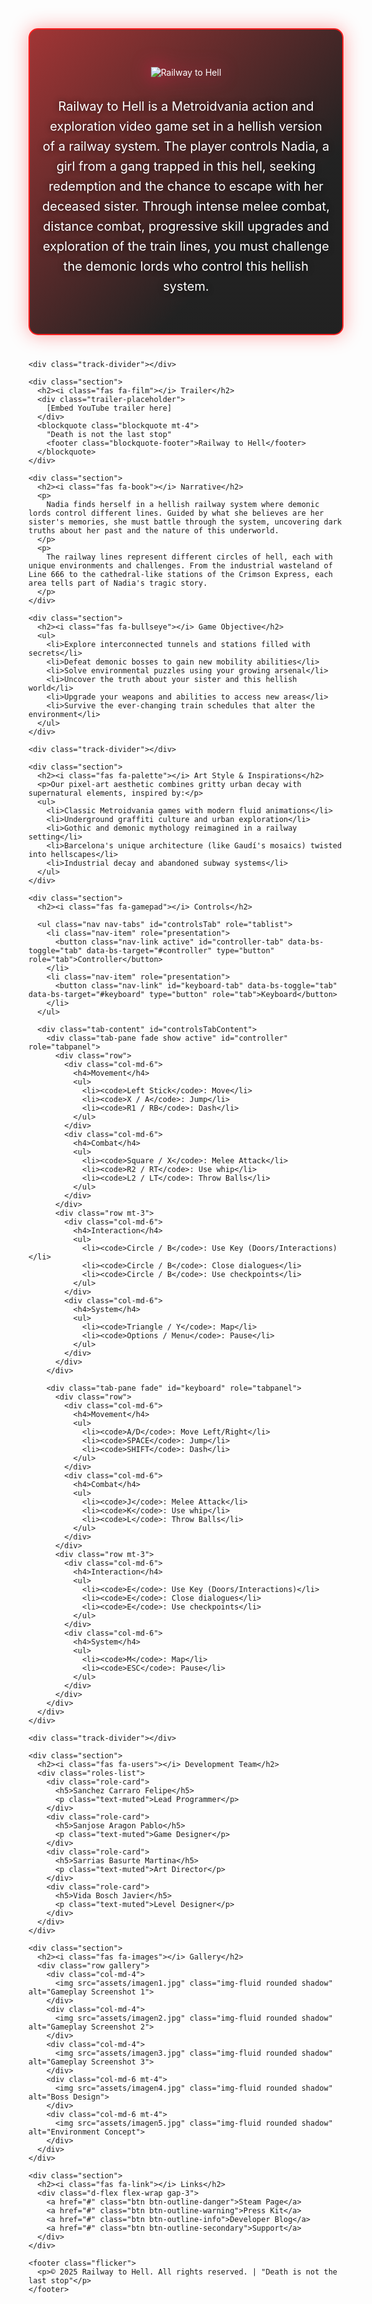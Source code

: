<!DOCTYPE html>
<html lang="es">
<head>
  <meta charset="UTF-8">
  <meta name="viewport" content="width=device-width, initial-scale=1.0">
  <title>Railway to Hell | A Hellish Metroidvania Adventure</title>
  <link href="https://cdn.jsdelivr.net/npm/bootstrap@5.3.3/dist/css/bootstrap.min.css" rel="stylesheet">
  <link href="https://fonts.googleapis.com/css2?family=Orbitron:wght@400;700&family=Kanit:wght@300;400;600&display=swap" rel="stylesheet">
  <style>
    :root {
      --hell-red: #ff1e1e;
      --hell-orange: #ff6b1e;
      --dark-bg: #0a0a0a;
      --railway-gray: #222222;
      --neon-yellow: #f5f749;
      --blood-red: #8a0303;
    }
    
    body {
      background-color: var(--dark-bg);
      background-image: 
        linear-gradient(rgba(255, 30, 30, 0.05) 1px, transparent 1px),
        linear-gradient(90deg, rgba(255, 30, 30, 0.05) 1px, transparent 1px);
      background-size: 40px 40px;
      padding-top: 60px;
      font-family: 'Kanit', sans-serif;
      color: #e0e0e0;
      min-height: 100vh;
    }
    
    h1, h2, h3, h4 {
      font-family: 'Orbitron', sans-serif;
      text-transform: uppercase;
      letter-spacing: 1px;
    }
    
    .container {
      max-width: 1200px;
    }
    
    .hero {
      text-align: center;
      padding: 60px 20px;
      background: 
        linear-gradient(135deg, rgba(138, 3, 3, 0.8) 0%, rgba(10, 10, 10, 0.9) 70%),
        url('assets/train-texture.jpg');
      background-size: cover;
      color: white;
      border-radius: 15px;
      border: 2px solid var(--hell-red);
      box-shadow: 0 0 30px rgba(255, 30, 30, 0.4);
      margin-bottom: 40px;
      position: relative;
      overflow: hidden;
    }
    
    .hero::before {
      content: "";
      position: absolute;
      top: 0;
      left: 0;
      right: 0;
      height: 5px;
      background: linear-gradient(90deg, 
        var(--hell-red), 
        var(--hell-orange), 
        var(--neon-yellow),
        var(--hell-orange),
        var(--hell-red));
    }
    
    .titulo-imagen {
      max-width: 80%;
      height: auto;
      margin-bottom: 30px;
      filter: drop-shadow(0 0 15px #ff1e56);
      transition: transform 0.3s ease;
    }
    
    .titulo-imagen:hover {
      transform: scale(1.03);
    }
    
    .lead {
      font-size: 1.25rem;
      line-height: 1.6;
      max-width: 800px;
      margin: 0 auto;
      text-shadow: 0 0 10px rgba(0,0,0,0.8);
    }
    
    .section {
      background-color: rgba(34, 34, 34, 0.8);
      padding: 30px;
      margin-bottom: 40px;
      border-radius: 10px;
      border-left: 4px solid var(--hell-red);
      box-shadow: 0 5px 15px rgba(0,0,0,0.3);
      transition: transform 0.3s ease, box-shadow 0.3s ease;
    }
    
    .section:hover {
      transform: translateY(-5px);
      box-shadow: 0 8px 25px rgba(255, 30, 30, 0.2);
    }
    
    h2 {
      color: var(--hell-orange);
      border-bottom: 2px solid var(--hell-red);
      padding-bottom: 10px;
      margin-bottom: 20px;
      position: relative;
    }
    
    h2::after {
      content: "";
      position: absolute;
      bottom: -2px;
      left: 0;
      width: 100px;
      height: 2px;
      background: var(--neon-yellow);
    }
    
    ul {
      list-style-type: none;
      padding-left: 0;
    }
    
    ul li {
      margin-bottom: 10px;
      padding-left: 25px;
      position: relative;
    }
    
    ul li::before {
      content: "➤";
      position: absolute;
      left: 0;
      color: var(--hell-red);
    }
    
    .controls-list code {
      background: rgba(255, 107, 30, 0.2);
      color: var(--neon-yellow);
      padding: 3px 8px;
      border-radius: 4px;
      border: 1px solid var(--hell-orange);
      font-family: monospace;
    }
    
    .gallery img {
      margin-bottom: 20px;
      border-radius: 8px;
      border: 2px solid var(--railway-gray);
      transition: transform 0.3s ease, box-shadow 0.3s ease;
    }
    
    .gallery img:hover {
      transform: scale(1.02);
      box-shadow: 0 0 20px rgba(255, 30, 30, 0.6);
      border-color: var(--hell-red);
    }
    
    .blockquote {
      border-left: 4px solid var(--hell-red);
      padding-left: 20px;
      font-style: italic;
      color: #ccc;
      margin: 30px 0;
    }
    
    .blockquote-footer {
      color: var(--hell-orange);
    }
    
    footer {
      text-align: center;
      padding: 30px;
      margin-top: 60px;
      background: linear-gradient(to right, var(--blood-red), var(--railway-gray));
      border-radius: 10px;
      color: white;
      border-top: 2px solid var(--hell-red);
    }
    
    footer p {
      margin-bottom: 0;
      font-size: 0.9rem;
    }
    
    .roles-list {
      display: grid;
      grid-template-columns: repeat(auto-fill, minmax(250px, 1fr));
      gap: 20px;
    }
    
    .role-card {
      background: rgba(34, 34, 34, 0.7);
      padding: 15px;
      border-radius: 8px;
      border-left: 3px solid var(--hell-red);
      transition: all 0.3s ease;
    }
    
    .role-card:hover {
      background: rgba(50, 50, 50, 0.7);
      transform: translateY(-3px);
    }
    
    .trailer-placeholder {
      background: rgba(20, 20, 20, 0.7);
      height: 400px;
      display: flex;
      align-items: center;
      justify-content: center;
      border-radius: 10px;
      border: 2px dashed var(--hell-red);
      color: var(--hell-orange);
      font-size: 1.2rem;
    }
    
    .nav-tabs .nav-link {
      color: #ccc;
      border: none;
      padding: 10px 20px;
    }
    
    .nav-tabs .nav-link.active {
      color: var(--hell-red);
      background: transparent;
      border-bottom: 3px solid var(--hell-red);
    }
    
    .tab-content {
      padding: 20px;
      background: rgba(34, 34, 34, 0.7);
      border-radius: 0 0 10px 10px;
    }
    
    @media (max-width: 768px) {
      .hero {
        padding: 40px 15px;
      }
      
      .titulo-imagen {
        max-width: 100%;
      }
      
      .section {
        padding: 20px;
      }
    }
    
    /* Animated elements */
    @keyframes flicker {
      0%, 19%, 21%, 23%, 25%, 54%, 56%, 100% {
        opacity: 1;
      }
      20%, 22%, 24%, 55% {
        opacity: 0.5;
      }
    }
    
    .flicker {
      animation: flicker 3s infinite;
    }
    
    /* Train track divider */
    .track-divider {
      height: 40px;
      background: 
        linear-gradient(90deg, 
          transparent 0%, 
          #333 10%, 
          #333 15%, 
          #fff 15.5%, 
          #fff 16.5%, 
          #333 17%, 
          #333 22%, 
          transparent 100%);
      background-size: 40px 100%;
      margin: 40px 0;
      position: relative;
    }
    
    .track-divider::before {
      content: "";
      position: absolute;
      top: 18px;
      left: 0;
      right: 0;
      height: 4px;
      background: linear-gradient(90deg, 
        transparent, 
        var(--hell-red), 
        var(--hell-orange), 
        var(--hell-red), 
        transparent);
    }
  </style>
</head>
<body>

  <div class="container">
    <div class="hero">
      <img src="assets/titulo.png" alt="Railway to Hell" class="img-fluid titulo-imagen flicker">
      <p class="lead">Railway to Hell is a Metroidvania action and exploration video game set in a hellish version of a railway system. The player controls Nadia, a girl from a gang trapped in this hell, seeking redemption and the chance to escape with her deceased sister. Through intense melee combat, distance combat, progressive skill upgrades and exploration of the train lines, you must challenge the demonic lords who control this hellish system.</p>
    </div>

    <div class="track-divider"></div>

    <div class="section">
      <h2><i class="fas fa-film"></i> Trailer</h2>
      <div class="trailer-placeholder">
        [Embed YouTube trailer here]
      </div>
      <blockquote class="blockquote mt-4">
        "Death is not the last stop"
        <footer class="blockquote-footer">Railway to Hell</footer>
      </blockquote>
    </div>

    <div class="section">
      <h2><i class="fas fa-book"></i> Narrative</h2>
      <p>
        Nadia finds herself in a hellish railway system where demonic lords control different lines. Guided by what she believes are her sister's memories, she must battle through the system, uncovering dark truths about her past and the nature of this underworld.
      </p>
      <p>
        The railway lines represent different circles of hell, each with unique environments and challenges. From the industrial wasteland of Line 666 to the cathedral-like stations of the Crimson Express, each area tells part of Nadia's tragic story.
      </p>
    </div>

    <div class="section">
      <h2><i class="fas fa-bullseye"></i> Game Objective</h2>
      <ul>
        <li>Explore interconnected tunnels and stations filled with secrets</li>
        <li>Defeat demonic bosses to gain new mobility abilities</li>
        <li>Solve environmental puzzles using your growing arsenal</li>
        <li>Uncover the truth about your sister and this hellish world</li>
        <li>Upgrade your weapons and abilities to access new areas</li>
        <li>Survive the ever-changing train schedules that alter the environment</li>
      </ul>
    </div>

    <div class="track-divider"></div>

    <div class="section">
      <h2><i class="fas fa-palette"></i> Art Style & Inspirations</h2>
      <p>Our pixel-art aesthetic combines gritty urban decay with supernatural elements, inspired by:</p>
      <ul>
        <li>Classic Metroidvania games with modern fluid animations</li>
        <li>Underground graffiti culture and urban exploration</li>
        <li>Gothic and demonic mythology reimagined in a railway setting</li>
        <li>Barcelona's unique architecture (like Gaudí's mosaics) twisted into hellscapes</li>
        <li>Industrial decay and abandoned subway systems</li>
      </ul>
    </div>

    <div class="section">
      <h2><i class="fas fa-gamepad"></i> Controls</h2>
      
      <ul class="nav nav-tabs" id="controlsTab" role="tablist">
        <li class="nav-item" role="presentation">
          <button class="nav-link active" id="controller-tab" data-bs-toggle="tab" data-bs-target="#controller" type="button" role="tab">Controller</button>
        </li>
        <li class="nav-item" role="presentation">
          <button class="nav-link" id="keyboard-tab" data-bs-toggle="tab" data-bs-target="#keyboard" type="button" role="tab">Keyboard</button>
        </li>
      </ul>
      
      <div class="tab-content" id="controlsTabContent">
        <div class="tab-pane fade show active" id="controller" role="tabpanel">
          <div class="row">
            <div class="col-md-6">
              <h4>Movement</h4>
              <ul>
                <li><code>Left Stick</code>: Move</li>
                <li><code>X / A</code>: Jump</li>
                <li><code>R1 / RB</code>: Dash</li>
              </ul>
            </div>
            <div class="col-md-6">
              <h4>Combat</h4>
              <ul>
                <li><code>Square / X</code>: Melee Attack</li>
                <li><code>R2 / RT</code>: Use whip</li>
                <li><code>L2 / LT</code>: Throw Balls</li>
              </ul>
            </div>
          </div>
          <div class="row mt-3">
            <div class="col-md-6">
              <h4>Interaction</h4>
              <ul>
                <li><code>Circle / B</code>: Use Key (Doors/Interactions)</li>
                <li><code>Circle / B</code>: Close dialogues</li>
                <li><code>Circle / B</code>: Use checkpoints</li>
              </ul>
            </div>
            <div class="col-md-6">
              <h4>System</h4>
              <ul>
                <li><code>Triangle / Y</code>: Map</li>
                <li><code>Options / Menu</code>: Pause</li>
              </ul>
            </div>
          </div>
        </div>
        
        <div class="tab-pane fade" id="keyboard" role="tabpanel">
          <div class="row">
            <div class="col-md-6">
              <h4>Movement</h4>
              <ul>
                <li><code>A/D</code>: Move Left/Right</li>
                <li><code>SPACE</code>: Jump</li>
                <li><code>SHIFT</code>: Dash</li>
              </ul>
            </div>
            <div class="col-md-6">
              <h4>Combat</h4>
              <ul>
                <li><code>J</code>: Melee Attack</li>
                <li><code>K</code>: Use whip</li>
                <li><code>L</code>: Throw Balls</li>
              </ul>
            </div>
          </div>
          <div class="row mt-3">
            <div class="col-md-6">
              <h4>Interaction</h4>
              <ul>
                <li><code>E</code>: Use Key (Doors/Interactions)</li>
                <li><code>E</code>: Close dialogues</li>
                <li><code>E</code>: Use checkpoints</li>
              </ul>
            </div>
            <div class="col-md-6">
              <h4>System</h4>
              <ul>
                <li><code>M</code>: Map</li>
                <li><code>ESC</code>: Pause</li>
              </ul>
            </div>
          </div>
        </div>
      </div>
    </div>

    <div class="track-divider"></div>

    <div class="section">
      <h2><i class="fas fa-users"></i> Development Team</h2>
      <div class="roles-list">
        <div class="role-card">
          <h5>Sanchez Carraro Felipe</h5>
          <p class="text-muted">Lead Programmer</p>
        </div>
        <div class="role-card">
          <h5>Sanjose Aragon Pablo</h5>
          <p class="text-muted">Game Designer</p>
        </div>
        <div class="role-card">
          <h5>Sarrias Basurte Martina</h5>
          <p class="text-muted">Art Director</p>
        </div>
        <div class="role-card">
          <h5>Vida Bosch Javier</h5>
          <p class="text-muted">Level Designer</p>
        </div>
      </div>
    </div>

    <div class="section">
      <h2><i class="fas fa-images"></i> Gallery</h2>
      <div class="row gallery">
        <div class="col-md-4">
          <img src="assets/imagen1.jpg" class="img-fluid rounded shadow" alt="Gameplay Screenshot 1">
        </div>
        <div class="col-md-4">
          <img src="assets/imagen2.jpg" class="img-fluid rounded shadow" alt="Gameplay Screenshot 2">
        </div>
        <div class="col-md-4">
          <img src="assets/imagen3.jpg" class="img-fluid rounded shadow" alt="Gameplay Screenshot 3">
        </div>
        <div class="col-md-6 mt-4">
          <img src="assets/imagen4.jpg" class="img-fluid rounded shadow" alt="Boss Design">
        </div>
        <div class="col-md-6 mt-4">
          <img src="assets/imagen5.jpg" class="img-fluid rounded shadow" alt="Environment Concept">
        </div>
      </div>
    </div>

    <div class="section">
      <h2><i class="fas fa-link"></i> Links</h2>
      <div class="d-flex flex-wrap gap-3">
        <a href="#" class="btn btn-outline-danger">Steam Page</a>
        <a href="#" class="btn btn-outline-warning">Press Kit</a>
        <a href="#" class="btn btn-outline-info">Developer Blog</a>
        <a href="#" class="btn btn-outline-secondary">Support</a>
      </div>
    </div>

    <footer class="flicker">
      <p>© 2025 Railway to Hell. All rights reserved. | "Death is not the last stop"</p>
    </footer>
  </div>

  <script src="https://cdn.jsdelivr.net/npm/bootstrap@5.3.3/dist/js/bootstrap.bundle.min.js"></script>
  <script src="https://kit.fontawesome.com/a076d05399.js" crossorigin="anonymous"></script>
</body>
</html>